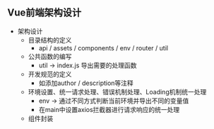 ## Vue前端架构设计
* 架构设计
  * 目录结构的定义
    * api / assets / components / env / router / util
  * 公共函数的编写
    * util -> index.js 导出需要的处理函数
  * 开发规范的定义
    * 如添加author / description等注释
  * 环境设置、统一请求处理、错误机制处理、Loading机制统一处理
    * env -> 通过不同方式判断当前环境并导出不同的变量值
    * 在main中设置axios拦截器进行请求响应的统一处理
  * 组件封装
